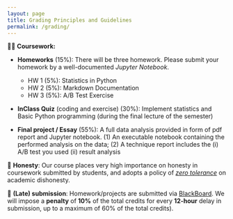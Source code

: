 ```yaml
---
layout: page
title: Grading Principles and Guidelines
permalink: /grading/
---
```


👨‍💻 **Coursework:**

- **Homeworks** (15%): There will be three homework. Please submit your homework by a well-documented *Jupyter Notebook*.
  - HW 1 (5%): Statistics in Python
  - HW 2 (5%): Markdown Documentation
  - HW 3 (5%): A/B Test Exercise

- **InClass Quiz** (coding and exercise) (30%): Implement statistics and Basic Python programming (during the final lecture of the semester)

- **Final project / Essay** (55%): A full data analysis provided in form of pdf report and Jupyter notebook. (1) An executable notebook containing the performed analysis on the data; (2) A technique report includes the (i) A/B test you used (ii) result analysis

<!-- 👨🏻‍🤝‍👨🏾 **Collaboration policy**: we admit you to form a group to finish your real application projects. The number of group members should be smaller or equal than 2. The contribution of each member should be clearly stated in the final report. You will receive 5% points (of the project) if you work solo to projects. -->

📝 **Honesty**: Our course places very high importance on honesty in coursework submitted by students, and adopts a policy of [*zero tolerance*](https://www.cuhk.edu.hk/policy/academichonesty/Eng_htm_files_(2013-14)/index_page2.htm) on academic dishonesty. 

📢 **(Late) submission**: Homework/projects are submitted via [BlackBoard](https://blackboard.cuhk.edu.hk/ultra). We will impose a **penalty** of **10%** of the total credits for every **12-hour** delay in submission, up to a maximum of 60% of the total credits).
